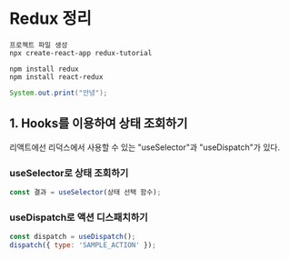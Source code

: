 # Redux 정리

```shell
프로젝트 파일 생성
npx create-react-app redux-tutorial

npm install redux
npm install react-redux
```

```Java
System.out.print("안녕");
```

## 1. Hooks를 이용하여 상태 조회하기

리액트에선 리덕스에서 사용할 수 있는 "useSelector"과 "useDispatch"가 있다.

### useSelector로 상태 조회하기

```jsx
const 결과 = useSelector(상태 선택 함수);
```

### useDispatch로 액션 디스패치하기

```jsx
const dispatch = useDispatch();
dispatch({ type: 'SAMPLE_ACTION' });
```
